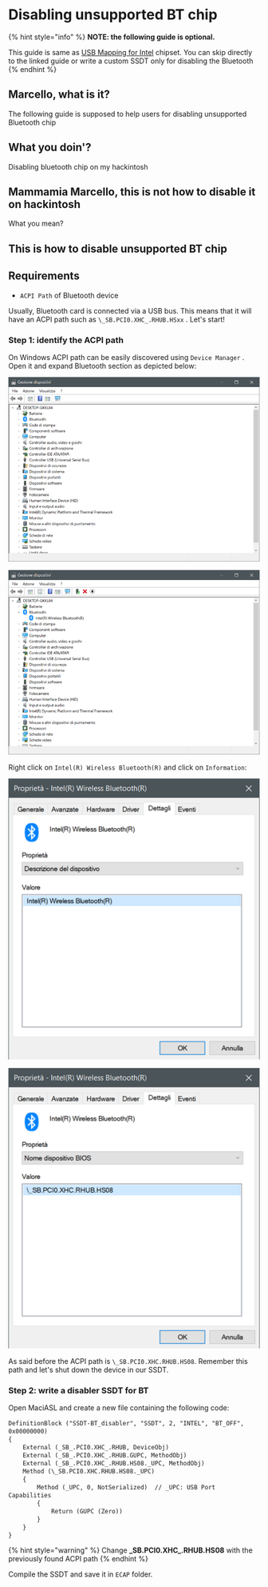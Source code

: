 # Disabling unsupported BT chip

{% hint style="info" %}
**NOTE: the following guide is optional.**

This guide is same as [USB Mapping for Intel](../../usb/mapping/intel.md) chipset. You can skip directly to the linked guide or write a custom SSDT only for disabling the Bluetooth
{% endhint %}

## Marcello, what is it?

The following guide is supposed to help users for disabling unsupported Bluetooth chip

## What you doin'?

Disabling bluetooth chip on my hackintosh

## Mammamia Marcello, this is not how to disable it on hackintosh

What you mean?

## This is how to disable unsupported BT chip

## Requirements

* `ACPI Path` of Bluetooth device

Usually, Bluetooth card is connected via a USB bus. This means that it will have an ACPI path such as `\_SB.PCI0.XHC_.RHUB.HSxx` . Let's start!

### Step 1: identify the ACPI path

On Windows ACPI path can be easily discovered using `Device Manager` . Open it and expand Bluetooth section as depicted below:

![Device Manager](../../.gitbook/assets/1-device-manager.png)

![Bluetooth section](../../.gitbook/assets/1.1-device-manager-expanded-bluetooth.png)

Right click on `Intel(R) Wireless Bluetooth(R)` and click on `Information`:

![Go in Details section...](../../.gitbook/assets/1.2-device-details.png)

![...and select from Property menu &quot;BIOS Name&quot;](../../.gitbook/assets/1.3-acpi-path.png)

As said before the ACPI path is `\_SB.PCI0.XHC.RHUB.HS08`. Remember this path and let's shut down the device in our SSDT.

### Step 2: write a disabler SSDT for BT

Open MaciASL and create a new file containing the following code:

```text
DefinitionBlock ("SSDT-BT_disabler", "SSDT", 2, "INTEL", "BT_OFF", 0x00000000)
{
    External (_SB_.PCI0.XHC_.RHUB, DeviceObj)
    External (_SB_.PCI0.XHC_.RHUB.GUPC, MethodObj)
    External (_SB_.PCI0.XHC_.RHUB.HS08._UPC, MethodObj) 
    Method (\_SB.PCI0.XHC.RHUB.HS08._UPC)
    {
        Method (_UPC, 0, NotSerialized)  // _UPC: USB Port Capabilities
        {
            Return (GUPC (Zero))
        }
    }  
}

```

{% hint style="warning" %}
Change **\_SB.PCI0.XHC\_.RHUB.HS08** with the previously found ACPI path
{% endhint %}

Compile the SSDT and save it in `ECAP` folder.




